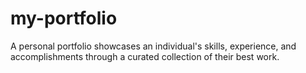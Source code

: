 # my-portfolio
A personal portfolio showcases an individual's skills, experience, and accomplishments through a curated collection of their best work.
